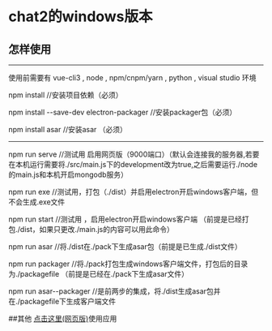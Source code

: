 # chat2的windows版本

## 怎样使用

---

使用前需要有 vue-cli3 , node , npm/cnpm/yarn , python , visual studio 环境

npm install  //安装项目依赖（必须）

npm install --save-dev electron-packager //安装packager包（必须）

npm install asar //安装asar （必须）

---

npm run serve //测试用 启用网页版（9000端口）（默认会连接我的服务器,若要在本机运行需要将./src/main.js下的development改为true,之后需要运行./node的main.js和本机开启mongodb服务）

npm run exe //测试用，打包（./dist）并启用electron开启windows客户端，但不会生成.exe文件

npm run start //测试用 ，启用electron开启windows客户端 （前提是已经打包./dist，如果只更改./main.js的内容可以用此命令）

npm run asar //将./dist在./pack下生成asar包（前提是已生成./dist文件）

npm run packager //将./pack打包生成windows客户端文件，打包后的目录为./packagefile （前提是已经在./pack下生成asar文件）

npm run asar--packager //是前两步的集成，将./dist生成asar包并在./packagefile下生成客户端文件

##其他
[点击这里(网页版)](http://106.12.198.147/chatn)使用应用




